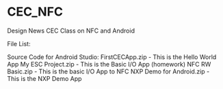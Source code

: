 # CEC_NFC
Design News CEC Class on NFC and Android

File List:

Source Code for Android Studio:
 	FirstCECApp.zip 	        - This is the Hello World App
	My ESC Project.zip 	      - This is the Basic I/O App (homework)
	NFC RW Basic.zip 	        - This is the basic I/O App to NFC
	NXP Demo for Android.zip  - This is the NXP Demo App
